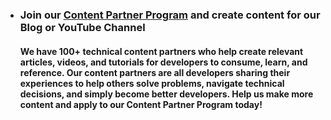 - ### Join our [**Content Partner Program**](https://code.pieces.app/content-partner) and create content for our Blog or YouTube Channel
  #### We have 100+ technical content partners who help create relevant articles, videos, and tutorials for developers to consume, learn, and reference. Our content partners are all developers sharing their experiences to help others solve problems, navigate technical decisions, and simply become better developers. Help us make more content and apply to our Content Partner Program today!



